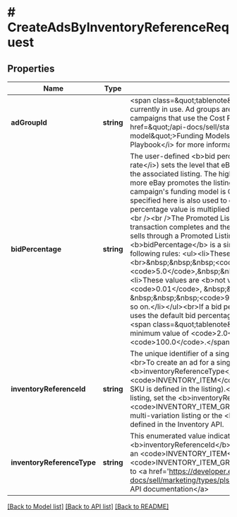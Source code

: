 # # CreateAdsByInventoryReferenceRequest

## Properties

Name | Type | Description | Notes
------------ | ------------- | ------------- | -------------
**adGroupId** | **string** | &lt;span class&#x3D;\&quot;tablenote\&quot;&gt;&lt;b&gt;Note:&lt;/b&gt; This field is not currently in use. Ad groups are only applicable to priority strategy ad campaigns that use the Cost Per Click (CPC) funding model. See &lt;a href&#x3D;\&quot;/api-docs/sell/static/marketing/pl-overview.html#funding-model\&quot;&gt;Funding Models&lt;/a&gt; in the &lt;i&gt;Promoted Listings Playbook&lt;/i&gt; for more information.&lt;/span&gt; | [optional]
**bidPercentage** | **string** | The user-defined &lt;b&gt;bid percentage&lt;/b&gt; (also known as the &lt;i&gt;ad rate&lt;/i&gt;) sets the level that eBay increases the visibility in search results for the associated listing. The higher the &lt;b&gt;bidPercentage&lt;/b&gt; value, the more eBay promotes the listing.&lt;br /&gt;&lt;br /&gt;&lt;i&gt;Required if&lt;/i&gt; the campaign&#39;s funding model is Cost Per Sale (CPS).&lt;br /&gt;&lt;br /&gt;The value specified here is also used to calculate the Promoted Listings fee. This percentage value is multiplied by the final sales price to determine the fee.&lt;br /&gt;&lt;br /&gt;The Promoted Listings fee is determined at the time the transaction completes and the seller is assessed the fee only when an item sells through a Promoted Listings ad campaign.&lt;br /&gt;&lt;br /&gt;The &lt;b&gt;bidPercentage&lt;/b&gt; is a single precision value that is guided by the following rules: &lt;ul&gt;&lt;li&gt;These values are &lt;b&gt;valid&lt;/b&gt;:&lt;br&gt;&amp;nbsp;&amp;nbsp;&amp;nbsp;&lt;code&gt;4.1&lt;/code&gt;, &amp;nbsp;&amp;nbsp;&amp;nbsp;&lt;code&gt;5.0&lt;/code&gt;,&amp;nbsp;&amp;nbsp;&amp;nbsp;&lt;code&gt;5.5&lt;/code&gt;, ...&lt;/li&gt;  &lt;li&gt;These values are &lt;b&gt;not valid&lt;/b&gt;:&lt;br /&gt; &amp;nbsp;&amp;nbsp;&amp;nbsp;&lt;code&gt;0.01&lt;/code&gt;, &amp;nbsp;&amp;nbsp;&amp;nbsp;&lt;code&gt;10.75&lt;/code&gt;, &amp;nbsp;&amp;nbsp;&amp;nbsp;&lt;code&gt;99.99&lt;/code&gt;,&lt;br /&gt; &amp;nbsp;&amp;nbsp;&amp;nbsp;and so on.&lt;/li&gt;&lt;/ul&gt;&lt;br&gt;If a bid percentage is not provided for an ad, eBay uses the default bid percentage of the associated campaign.&lt;br&gt;&lt;br&gt;&lt;span class&#x3D;\&quot;tablenote\&quot;&gt;&lt;b&gt;Note:&lt;/b&gt; This field has a minimum value of &lt;code&gt;2.0&lt;/code&gt; and a maximum value of &lt;code&gt;100.0&lt;/code&gt;.&lt;/span&gt; | [optional]
**inventoryReferenceId** | **string** | The unique identifier of a single-item listing or a multi-variation listing.&lt;br&gt;&lt;br&gt;To create an ad for a single-item listing, set the &lt;b&gt;inventoryReferenceType&lt;/b&gt; value to &lt;code&gt;INVENTORY_ITEM&lt;/code&gt; and specify an item ID or a SKU (if the SKU is defined in the listing).&lt;br&gt;&lt;br&gt;To create an ad for a multi-variation listing, set the &lt;b&gt;inventoryReferenceType&lt;/b&gt; value to &lt;code&gt;INVENTORY_ITEM_GROUP&lt;/code&gt; and specify the item ID for the multi-variation listing or the &lt;b&gt;inventoryitemGroupKey&lt;/b&gt; value as defined in the Inventory API. | [optional]
**inventoryReferenceType** | **string** | This enumerated value indicates the type of item the &lt;b&gt;inventoryReferenceId&lt;/b&gt; references.&lt;br&gt;&lt;br&gt;The item can be either an &lt;code&gt;INVENTORY_ITEM&lt;/code&gt; or an &lt;code&gt;INVENTORY_ITEM_GROUP&lt;/code&gt;. For implementation help, refer to &lt;a href&#x3D;&#39;https://developer.ebay.com/api-docs/sell/marketing/types/pls:InventoryReferenceTypeEnum&#39;&gt;eBay API documentation&lt;/a&gt; | [optional]

[[Back to Model list]](../../README.md#models) [[Back to API list]](../../README.md#endpoints) [[Back to README]](../../README.md)
